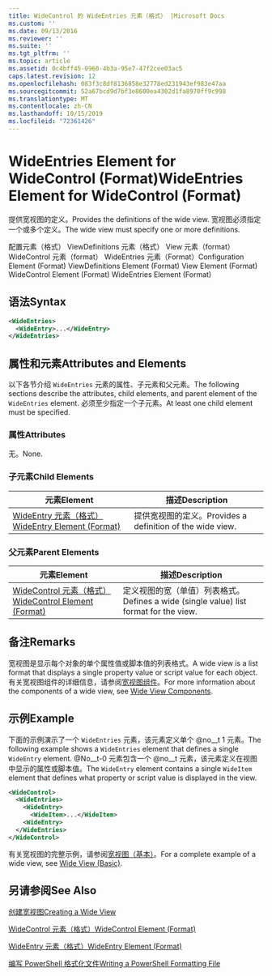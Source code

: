 ```yaml
---
title: WideControl 的 WideEntries 元素（格式） |Microsoft Docs
ms.custom: ''
ms.date: 09/13/2016
ms.reviewer: ''
ms.suite: ''
ms.tgt_pltfrm: ''
ms.topic: article
ms.assetid: 0c4bff45-0960-4b3a-95e7-47f2cee03ac5
caps.latest.revision: 12
ms.openlocfilehash: 083f3c8df8136858e32778ed231943ef983e47aa
ms.sourcegitcommit: 52a67bcd9d7bf3e8600ea4302d1fa8970ff9c998
ms.translationtype: MT
ms.contentlocale: zh-CN
ms.lasthandoff: 10/15/2019
ms.locfileid: "72361426"
---
```

# <a name="wideentries-element-for-widecontrol-format"></a><span data-ttu-id="7d5ac-102">WideEntries Element for WideControl (Format)</span><span class="sxs-lookup"><span data-stu-id="7d5ac-102">WideEntries Element for WideControl (Format)</span></span>

<span data-ttu-id="7d5ac-103">提供宽视图的定义。</span><span class="sxs-lookup"><span data-stu-id="7d5ac-103">Provides the definitions of the wide view.</span></span> <span data-ttu-id="7d5ac-104">宽视图必须指定一个或多个定义。</span><span class="sxs-lookup"><span data-stu-id="7d5ac-104">The wide view must specify one or more definitions.</span></span>

<span data-ttu-id="7d5ac-105">配置元素（格式） ViewDefinitions 元素（格式） View 元素（format） WideControl 元素（format） WideEntries 元素（Format）</span><span class="sxs-lookup"><span data-stu-id="7d5ac-105">Configuration Element (Format) ViewDefinitions Element (Format) View Element (Format) WideControl Element (Format) WideEntries Element (Format)</span></span>

## <a name="syntax"></a><span data-ttu-id="7d5ac-106">语法</span><span class="sxs-lookup"><span data-stu-id="7d5ac-106">Syntax</span></span>

```xml
<WideEntries>
  <WideEntry>...</WideEntry>
</WideEntries>

```

## <a name="attributes-and-elements"></a><span data-ttu-id="7d5ac-107">属性和元素</span><span class="sxs-lookup"><span data-stu-id="7d5ac-107">Attributes and Elements</span></span>

<span data-ttu-id="7d5ac-108">以下各节介绍 `WideEntries` 元素的属性、子元素和父元素。</span><span class="sxs-lookup"><span data-stu-id="7d5ac-108">The following sections describe the attributes, child elements, and parent element of the `WideEntries` element.</span></span> <span data-ttu-id="7d5ac-109">必须至少指定一个子元素。</span><span class="sxs-lookup"><span data-stu-id="7d5ac-109">At least one child element must be specified.</span></span>

### <a name="attributes"></a><span data-ttu-id="7d5ac-110">属性</span><span class="sxs-lookup"><span data-stu-id="7d5ac-110">Attributes</span></span>

<span data-ttu-id="7d5ac-111">无。</span><span class="sxs-lookup"><span data-stu-id="7d5ac-111">None.</span></span>

### <a name="child-elements"></a><span data-ttu-id="7d5ac-112">子元素</span><span class="sxs-lookup"><span data-stu-id="7d5ac-112">Child Elements</span></span>

|<span data-ttu-id="7d5ac-113">元素</span><span class="sxs-lookup"><span data-stu-id="7d5ac-113">Element</span></span>|<span data-ttu-id="7d5ac-114">描述</span><span class="sxs-lookup"><span data-stu-id="7d5ac-114">Description</span></span>|
|-------------|-----------------|
|[<span data-ttu-id="7d5ac-115">WideEntry 元素（格式）</span><span class="sxs-lookup"><span data-stu-id="7d5ac-115">WideEntry Element (Format)</span></span>](./wideentry-element-for-widecontrol-format.md)|<span data-ttu-id="7d5ac-116">提供宽视图的定义。</span><span class="sxs-lookup"><span data-stu-id="7d5ac-116">Provides a definition of the wide view.</span></span>|

### <a name="parent-elements"></a><span data-ttu-id="7d5ac-117">父元素</span><span class="sxs-lookup"><span data-stu-id="7d5ac-117">Parent Elements</span></span>

|<span data-ttu-id="7d5ac-118">元素</span><span class="sxs-lookup"><span data-stu-id="7d5ac-118">Element</span></span>|<span data-ttu-id="7d5ac-119">描述</span><span class="sxs-lookup"><span data-stu-id="7d5ac-119">Description</span></span>|
|-------------|-----------------|
|[<span data-ttu-id="7d5ac-120">WideControl 元素（格式）</span><span class="sxs-lookup"><span data-stu-id="7d5ac-120">WideControl Element (Format)</span></span>](./widecontrol-element-format.md)|<span data-ttu-id="7d5ac-121">定义视图的宽（单值）列表格式。</span><span class="sxs-lookup"><span data-stu-id="7d5ac-121">Defines a wide (single value) list format for the view.</span></span>|

## <a name="remarks"></a><span data-ttu-id="7d5ac-122">备注</span><span class="sxs-lookup"><span data-stu-id="7d5ac-122">Remarks</span></span>

<span data-ttu-id="7d5ac-123">宽视图是显示每个对象的单个属性值或脚本值的列表格式。</span><span class="sxs-lookup"><span data-stu-id="7d5ac-123">A wide view is a list format that displays a single property value or script value for each object.</span></span> <span data-ttu-id="7d5ac-124">有关宽视图组件的详细信息，请参阅[宽视图组件](./creating-a-wide-view.md)。</span><span class="sxs-lookup"><span data-stu-id="7d5ac-124">For more information about the components of a wide view, see [Wide View Components](./creating-a-wide-view.md).</span></span>

## <a name="example"></a><span data-ttu-id="7d5ac-125">示例</span><span class="sxs-lookup"><span data-stu-id="7d5ac-125">Example</span></span>

<span data-ttu-id="7d5ac-126">下面的示例演示了一个 `WideEntries` 元素，该元素定义单个 @no__t 1 元素。</span><span class="sxs-lookup"><span data-stu-id="7d5ac-126">The following example shows a `WideEntries` element that defines a single `WideEntry` element.</span></span> <span data-ttu-id="7d5ac-127">@No__t-0 元素包含一个 @no__t 元素，该元素定义在视图中显示的属性或脚本值。</span><span class="sxs-lookup"><span data-stu-id="7d5ac-127">The `WideEntry` element contains a single `WideItem` element that defines what property or script value is displayed in the view.</span></span>

```xml
<WideControl>
  <WideEntries>
    <WideEntry>
      <WideItem>...</WideItem>
    <WideEntry>
  </WideEntries>
</WideControl>
```

<span data-ttu-id="7d5ac-128">有关宽视图的完整示例，请参阅[宽视图（基本）](./wide-view-basic.md)。</span><span class="sxs-lookup"><span data-stu-id="7d5ac-128">For a complete example of a wide view, see [Wide View (Basic)](./wide-view-basic.md).</span></span>

## <a name="see-also"></a><span data-ttu-id="7d5ac-129">另请参阅</span><span class="sxs-lookup"><span data-stu-id="7d5ac-129">See Also</span></span>

[<span data-ttu-id="7d5ac-130">创建宽视图</span><span class="sxs-lookup"><span data-stu-id="7d5ac-130">Creating a Wide View</span></span>](./creating-a-wide-view.md)

[<span data-ttu-id="7d5ac-131">WideControl 元素（格式）</span><span class="sxs-lookup"><span data-stu-id="7d5ac-131">WideControl Element (Format)</span></span>](./widecontrol-element-format.md)

[<span data-ttu-id="7d5ac-132">WideEntry 元素（格式）</span><span class="sxs-lookup"><span data-stu-id="7d5ac-132">WideEntry Element (Format)</span></span>](./wideentry-element-for-widecontrol-format.md)

[<span data-ttu-id="7d5ac-133">编写 PowerShell 格式化文件</span><span class="sxs-lookup"><span data-stu-id="7d5ac-133">Writing a PowerShell Formatting File</span></span>](./writing-a-powershell-formatting-file.md)
